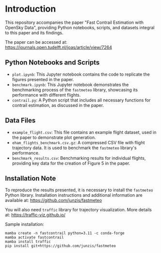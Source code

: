 # Introduction

This repository accompanies the paper "Fast Contrail Estimation with OpenSky Data", providing Python notebooks, scripts, and datasets integral to this paper and its findings.

The paper can be accessed at: https://journals.open.tudelft.nl/joas/article/view/7264

## Python Notebooks and Scripts

- `plot.ipynb`: This Jupyter notebook contains the code to replicate the figures presented in the paper.
- `benchmark.ipynb`: This Jupyter notebook demonstrates the benchmarking process of the `fastmeteo` library, showcasing its performance with different flights.
- `contrail.py`: A Python script that includes all necessary functions for contrail estimation, as discussed in the paper.

## Data Files

- `example_flight.csv`: This file contains an example flight dataset, used in the paper to demonstrate plot generation.
- `eham_flights_benchmark.csv.gz`: A compressed CSV file with flight trajectory data. It is used to benchmark the `fastmeteo` library's performance.
- `benchmark_results.csv`: Benchmarking results for individual flights, providing key data for the creation of Figure 5 in the paper.

## Installation Note

To reproduce the results presented, it is necessary to install the `fastmeteo` Python library. Installation instructions and additional information are available at: https://github.com/junzis/fastmeteo

You will also need `traffic` library for trajectory visualization. More details at: https://traffic-viz.github.io/

Sample installation:

```
mamba create -n fastcontrail python=3.11 -c conda-forge
mamba activate fastcontrail
mamba install traffic
pip install git+https://github.com/junzis/fastmeteo
```
